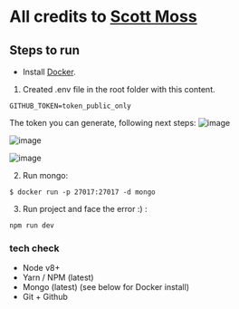 # All credits to [Scott Moss](https://github.com/hendrixer)

## Steps to run

* Install [Docker](https://www.docker.com/community-edition).
1) Created .env file in the root folder with this content.
```shell
GITHUB_TOKEN=token_public_only
```
 The token you can generate, following next steps:
![image](https://user-images.githubusercontent.com/16426867/46601983-303b7e80-caef-11e8-8342-d8e711af0e6b.png)

![image](https://user-images.githubusercontent.com/16426867/46602048-67119480-caef-11e8-8fc3-118dbe092728.png)

![image](https://user-images.githubusercontent.com/16426867/46602103-87415380-caef-11e8-90f8-db4e4d9ff326.png)


2) Run mongo:

```shell
$ docker run -p 27017:27017 -d mongo
```

3) Run project and face the error :) :
```shell
npm run dev
```



### tech check
* Node v8+
* Yarn / NPM (latest)
* Mongo (latest) (see below for Docker install)
* Git + Github

